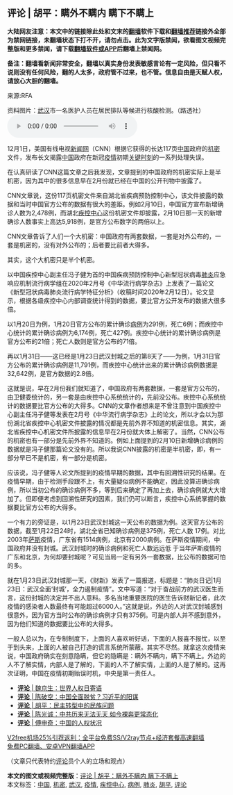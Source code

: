  <h2>评论 | 胡平：瞒外不瞒内 瞒下不瞒上</h2> <p class="notice"><b>大陆网友注意：本文中的链接除此处和文末的<a href="https://github.com/bannedbook/fanqiang" >翻墙</a>软件下载和<a href="https://github.com/killgcd/justmysocks/blob/master/README.md">翻墙推荐</a>链接外全部为禁网链接，未翻墙状态下打不开，请勿点击。此为文字版禁闻，欲看图文视频完整版和更多禁闻，请下载<a href="https://github.com/bannedbook/fanqiang">翻墙软件或APP</a>后翻墙上禁闻网。</p><p>备注：翻墙看新闻非常安全，翻墙以真实身份发表敏感言论有一定风险，但只看不说则没有任何风险，翻的人太多，政府管不过来，也不管。信息自由是天赋人权，请放心大胆的翻墙。</b></p>  <div class="entry"> <p>来源:RFA</p> <p>资料图片：<a href="https://www.bannedbook.org/bnews/tag/%e6%ad%a6%e6%b1%89/" class="st_tag internal_tag" rel="tag" title="标签 武汉 下的日志">武汉</a>市一名医护人员在居民排队等候进行核酸检测。（路透社）             <audio controls="controls" preload="metadata" src="https://www.rfa.org/mandarin/pinglun/huping/hp-12072020125032.html/@@stream" type="audio/mpeg"></audio></p> <p>12月1日，美国有线电视<span class='wp_keywordlink_affiliate'><a href="https://www.bannedbook.org/" title="新闻网">新闻网</a></span>（CNN）根据它获得的长达117页<span class='wp_keywordlink_affiliate'><a href="https://www.bannedbook.org/" title="中国" target="_blank">中国</a></span>政府的<a href="https://www.bannedbook.org/bnews/tag/%E6%9C%BA%E5%AF%86/" class="st_tag internal_tag" rel="tag" title="标签 机密 下的日志">机密</a>文件，发布长文揭露<a href="https://www.bannedbook.org/bnews/tag/%E4%B8%AD%E5%9B%BD/" class="st_tag internal_tag" rel="tag" title="标签 中国 下的日志">中国</a>政府在新冠<a href="https://www.bannedbook.org/bnews/tag/%E7%96%AB%E6%83%85/" class="st_tag internal_tag" rel="tag" title="标签 疫情 下的日志">疫情</a>初期<span class='wp_keywordlink'><a href="https://www.bannedbook.org/forum2/topic151.html" title="关键时刻：李鹏日记" target="_blank">关键时刻</a></span>的一系列处理失误。</p> <p>在认真研读了CNN这篇文章之后我发现，文章提到的中国政府的机密实际上是半机密，因为其中的很多信息早在2月份就已经在中国的公开刊物中披露了。</p>  <p>CNN文章说，这份117页机密文件来自湖北省疾病预防控制中心，该文件披露的数据和当时中国官方公布的数据有很大的差距。例如2月10日，中国官方宣布新增确诊人数为2,478例，而湖北<a href="https://www.bannedbook.org/bnews/tag/%E7%96%BE%E6%8E%A7%E4%B8%AD%E5%BF%83/" class="st_tag internal_tag" rel="tag" title="标签 疾控中心 下的日志">疾控中心</a>这份机密文件却披露，2月10日那一天的新增确诊人数事实上高达5,918例，是官方公布数字的两倍以上。</p> <p>CNN文章告诉了人们一个大机密：中国政府有两套数据，一套是对外公布的，一套是机密的，没有对外公布的；后者要比前者大得多。</p> <p>其实，这个大机密只是半个机密。</p> <p>以中国疾控中心副主任冯子健为首的中国疾病预防控制中心新型冠状病毒<a href="https://www.bannedbook.org/bnews/tag/%e8%82%ba%e7%82%8e/" class="st_tag internal_tag" rel="tag" title="标签 肺炎 下的日志">肺炎</a>应急响应机制流行病学组在2020年2月号《中华流行病学杂志》上发表了一篇论文《新型冠状病毒肺炎流行病学特征分析》（收稿时间2020年2月12日）。论文显示，根据各级疾控中心内部调查统计得到的数据，要比官方公开发布的数据大很多倍。</p>  <p>以1月20日为例，1月20日官方公布的累计确诊<a href="https://www.bannedbook.org/bnews/tag/%E7%97%85%E4%BE%8B/" class="st_tag internal_tag" rel="tag" title="标签 病例 下的日志">病例</a>为291例，死亡6例；而疾控中心统计的累计确诊病例为6,174例，死亡427例。疾控中心统计的累计确诊病例是官方公布的21倍；死亡人数则是官方公布的71倍。</p> <p>再以1月31日——这已经是1月23日武汉封城之后的第8天了——为例，1月31日官方公布的累计确诊病例是11,791例，而疾控中心统计出来的累计确诊病例数据是32,642例，是官方数据的2.8倍。</p> <p>这就是说，早在2月份我们就知道了，中国政府有两套数据，一套是官方公布的，由卫健委统计的，另一套是由疾控中心系统统计的，先前没公布。疾控中心系统统计的数据要比官方公布的大得多。CNN的文章作者想来是不曾注意到中国疾控中心副主任冯子健等发表在2月号《中华流行病学杂志》上的论文，所以才会以为那份湖北省疾控中心机密文件披露的情况都是先前外界不知道的机密信息。其实，湖北省疾控中心机密文件所披露的信息早在2月份就大体上解密了。当然，CNN公布的机密也有一部分是先前外界不知道的。例如上面提到的2月10日新增确诊病例的数据就是冯子健那篇论文没有的。所以我说CNN披露的机密是半机密，即，有一部分早已不是机密，有一部分是机密。</p> <p>应该说，冯子健等人论文所提到的疫情早期的数据，其中有回溯性研究的结果。在疫情早期，由于检测手段跟不上，有大量疑似病例不能确定，因此没算进确诊病例，所以当初公布的确诊病例不多，等到后来确定了再加上去，确诊病例就大大增加了。但即便考虑到回溯性研究的因素，我们仍可以断言，疾控中心系统掌握的数据要比官方公布的大得多。</p>  <p>一个有力的旁证是，以1月23日武汉封城这一天公布的数据为例。这天官方公布的数据，截至1月22日24时，湖北全省已知确诊病例是375例，死亡人数 17例。对比2003年<span class='wp_keywordlink'><a href="https://www.bannedbook.org/forum5/topic42.html" title="萨斯、诚信与自救" target="_blank">萨斯</a></span>疫情，广东省有1514病例，北京有2000病例。在萨斯疫情期间，中国政府并没有封城。武汉封城时的确诊病例和死亡人数远远低 于当年萨斯疫情的广东和北京，为何却要封城呢？可见当局一定有另外一套数据，比公布的数据可怕的多。</p> <p>就在1月23日武汉封城那一天，《财新》发表了一篇报道，标题是：“肺炎日记|1月23日：武汉全面‘封城’，全力遏制疫情”。文中写道：“对于奋战前方的武汉医生而言，这份封城的决定并不出人意料。多名当地重要医院的医生告诉财新记者，此次疫情的感染者人数最终有可能超过6000人。”这就是说，外边的人对武汉封城感到很意外，因为官方当时公布的确诊病例才只有375例。可是内部人并不感到意外，因为他们知道的数据要比公布的大得多。</p> <p>一般人总以为，在专制制度下，上面的人喜欢听好话，下面的人报喜不报忧，以至于到头来，上面的人被自己打造的谎言系统所蒙蔽。其实不尽然。就拿这次疫情来说，中国政府确实在刻意隐瞒，但它的隐瞒是：瞒外不瞒内，瞒下不瞒上。外边的人不了解实情，内部人是了解的，下面的人不了解实情，上面的人是了解的。这再次证明，中国在疫情初期贻误时机，中央是第一责任人。</p> <ul class='op-related-articles' title='相关阅读'> <li><a href='https://www.bannedbook.org/bnews/comments/20201216/1449043.html' target='_blank'><b>评论</b> | 魏京生：世界人权日寄语</a></li> <li><a href='https://www.bannedbook.org/bnews/comments/20201216/1449040.html' target='_blank'><b>评论</b> | 陈破空：中国全面脱贫？习近平的阳谋</a></li> <li><a href='https://www.bannedbook.org/bnews/comments/20201216/1449038.html' target='_blank'><b>评论</b> | 胡平：民主转型中的民族问题</a></li> <li><a href='https://www.bannedbook.org/bnews/comments/20201216/1449037.html' target='_blank'><b>评论</b> | 陈光诚：中共历来无法无天 如今裸奔更常态化</a></li> <li><a href='https://www.bannedbook.org/bnews/comments/20201216/1449036.html' target='_blank'><b>评论</b> | 傅申奇：中国的人权状况</a></li> </ul> <p class="texttj"> <a href="https://github.com/bannedbook/fanqiang/wiki/V2ray%E6%9C%BA%E5%9C%BA" target="_blank">V2free机场25%引荐返利：全平台免费SS/V2ray节点+经济套餐高速翻墙</a><br/> <a href="https://github.com/bannedbook/fanqiang/wiki/%E7%A6%81%E9%97%BB%E7%BD%91%E5%AE%89%E5%8D%93%E7%BF%BB%E5%A2%99%E6%96%B0%E9%97%BBAPP" target="_blank">免费PC翻墙、安卓VPN翻墙APP</a></p><p>（文章只代表特约<span class='wp_keywordlink_affiliate'><a href="https://www.bannedbook.org/bnews/comments/" title="新闻评论" target="_blank">评论</a></span>员个人的立场和观点）</p> <a name='sharetosocial'></a>       <div><b>本文的图文或视频完整版</b>：<a href='https://www.bannedbook.org/bnews/comments/20201216/1449039.html'>评论 | 胡平：瞒外不瞒内 瞒下不瞒上</a></div>  </div><!--END ENTRY--> <div class="postfooter"> <div>本文标签：<a href="https://www.bannedbook.org/bnews/tag/%E4%B8%AD%E5%9B%BD/" rel="tag">中国</a>, <a href="https://www.bannedbook.org/bnews/tag/%E6%9C%BA%E5%AF%86/" rel="tag">机密</a>, <a href="https://www.bannedbook.org/bnews/tag/%e6%ad%a6%e6%b1%89/" rel="tag">武汉</a>, <a href="https://www.bannedbook.org/bnews/tag/%E7%96%AB%E6%83%85/" rel="tag">疫情</a>, <a href="https://www.bannedbook.org/bnews/tag/%E7%96%BE%E6%8E%A7%E4%B8%AD%E5%BF%83/" rel="tag">疾控中心</a>, <a href="https://www.bannedbook.org/bnews/tag/%E7%97%85%E4%BE%8B/" rel="tag">病例</a>, <a href="https://www.bannedbook.org/bnews/tag/%e8%82%ba%e7%82%8e/" rel="tag">肺炎</a>, <a href="https://www.bannedbook.org/bnews/tag/%e8%83%a1%e5%b9%b3/" rel="tag">胡平</a>, <a href="https://www.bannedbook.org/bnews/tag/%E8%AF%84%E8%AE%BA/" rel="tag">评论</a></div>  </div><!--END POSTFOOTER--> 